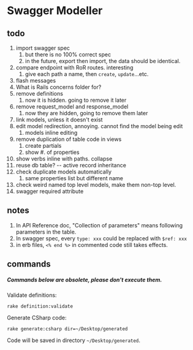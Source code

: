 # Swagger Modeller


## todo

1. import swagger spec
    1. but there is no 100% correct spec
    1. in the future, export then import, the data should be identical.
1. compare endpoint with RoR routes. interesting
    1. give each path a name, then `create`, `update`...etc.
1. flash messages
1. What is Rails concerns folder for?
1. remove definitions
    1. now it is hidden. going to remove it later
1. remove request_model and response_model
    1. now they are hidden, going to remove them later
1. link models, unless it doesn't exist
1. edit model redirection, annoying. cannot find the model being edit
    1. models inline editing
1. remove duplication of table code in views
    1. create partials
    1. show #. of properties
1. show verbs inline with paths. collapse
1. reuse db table? -- active record inheritance
1. check duplicate models automatically
    1. same properties list but different name
1. check weird named top level models, make them non-top level.
1. swagger required attribute


## notes

1. In API Reference doc, "Collection of parameters" means following parameters in the table.
1. In swagger spec, every `type: xxx`  could be replaced with `$ref: xxx`
1. in erb files, `<% end %>` in commented code still takes effects.


## commands


##### Commands below are obsolete, please don't execute them.

Validate definitions:

```
rake definition:validate
```

Generate CSharp code:

```
rake generate:csharp dir=~/Desktop/generated
```

Code will be saved in directory `~/Desktop/generated`.

